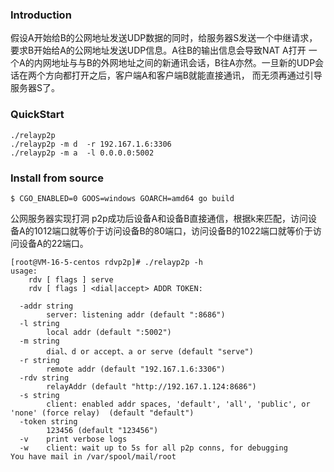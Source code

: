 ### Introduction

假设A开始给B的公网地址发送UDP数据的同时，给服务器S发送一个中继请求，要求B开始给A的公网地址发送UDP信息。A往B的输出信息会导致NAT A打开 一个A的内网地址与与B的外网地址之间的新通讯会话，B往A亦然。一旦新的UDP会话在两个方向都打开之后，客户端A和客户端B就能直接通讯， 而无须再通过引导服务器S了。


### QuickStart
```
./relayp2p
./relayp2p -m d  -r 192.167.1.6:3306
./relayp2p -m a  -l 0.0.0.0:5002

```


### Install from source

```
$ CGO_ENABLED=0 GOOS=windows GOARCH=amd64 go build
```

公网服务器实现打洞 p2p成功后设备A和设备B直接通信，根据k来匹配，访问设备A的1012端口就等价于访问设备B的80端口，访问设备B的1022端口就等价于访问设备A的22端口。

```
[root@VM-16-5-centos rdvp2p]# ./relayp2p -h
usage:
	rdv [ flags ] serve
	rdv [ flags ] <dial|accept> ADDR TOKEN:

  -addr string
    	server: listening addr (default ":8686")
  -l string
    	local addr (default ":5002")
  -m string
    	dial、d or accept、a or serve (default "serve")
  -r string
    	remote addr (default "192.167.1.6:3306")
  -rdv string
    	relayAddr (default "http://192.167.1.124:8686")
  -s string
    	client: enabled addr spaces, 'default', 'all', 'public', or 'none' (force relay)  (default "default")
  -token string
    	123456 (default "123456")
  -v	print verbose logs
  -w	client: wait up to 5s for all p2p conns, for debugging
You have mail in /var/spool/mail/root

```